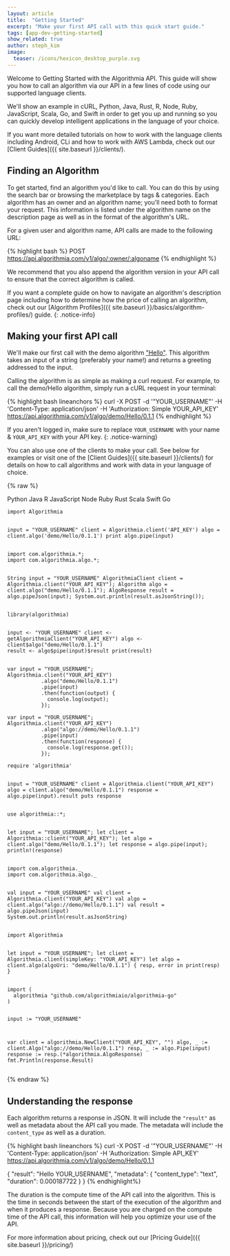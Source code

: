 ```yaml
---
layout: article
title:  "Getting Started"
excerpt: "Make your first API call with this quick start guide."
tags: [app-dev-getting-started]
show_related: true
author: steph_kim
image:
  teaser: /icons/hexicon_desktop_purple.svg
---
```


Welcome to Getting Started with the Algorithmia API. This guide will show you how to call an algorithm via our API in a few lines of code using our supported language clients.

We'll show an example in cURL, Python, Java, Rust, R, Node, Ruby, JavaScript, Scala, Go, and Swift in order to get you up and running so you can quickly develop intelligent applications in the language of your choice.

If you want more detailed tutorials on how to work with the language clients including Android, CLi and how to work with AWS Lambda, check out our [Client Guides]({{ site.baseurl }}/clients/).

## Finding an Algorithm

To get started, find an algorithm you'd like to call. You can do this by using the search bar or browsing the marketplace by tags & categories. Each algorithm has an owner and an algorithm name; you'll need both to format your request. This information is listed under the algorithm name on the description page as well as in the format of the algorithm's URL.

For a given user and algorithm name, API calls are made to the following URL:

{% highlight bash %}
POST https://api.algorithmia.com/v1/algo/:owner/:algoname
{% endhighlight %}

We recommend that you also append the algorithm version in your API call to ensure that the correct algorithm is called.

If you want a complete guide on how to navigate an algorithm's description page including how to determine how the price of calling an algorithm, check out our [Algorithm Profiles]({{ site.baseurl }}/basics/algorithm-profiles/) guide.
{: .notice-info}

## Making your first API call

We'll make our first call with the demo algorithm ["Hello"](https://algorithmia.com/algorithms/demo/Hello). This algorithm takes an input of a string (preferably your name!) and returns a greeting addressed to the input.

Calling the algorithm is as simple as making a curl request. For example, to call the demo/Hello algorithm, simply run a cURL request in your terminal:

{% highlight bash lineanchors %}
curl -X POST -d '"YOUR_USERNAME"' -H 'Content-Type: application/json' -H 'Authorization: Simple YOUR_API_KEY' https://api.algorithmia.com/v1/algo/demo/Hello/0.1.1
{% endhighlight %}

If you aren't logged in, make sure to replace <code>YOUR&lowbar;USERNAME</code> with your name & <code>YOUR&lowbar;API&lowbar;KEY</code> with your API key.
{: .notice-warning}

You can also use one of the clients to make your call. See below for examples or visit one of the [Client Guides]({{ site.baseurl }}/clients/) for details on how to call algorithms and work with data in your language of choice.

{% raw %}
<br/>
<div class="demo-code-nav demo-code-nav-small" ng-init="lang='python'">
  <span class="code-lang active" ng-click="lang='python'" ng-class="{active: lang==='python'}">Python</span>
  <span class="code-lang" ng-click="lang='java'" ng-class="{active: lang==='java'}">Java</span>
  <span class="code-lang" ng-click="lang='rlang'" ng-class="{active: lang==='rlang'}">R</span>
  <span class="code-lang" ng-click="lang='javascript'" ng-class="{active: lang==='javascript'}">JavaScript</span>
  <span class="code-lang" ng-click="lang='node'" ng-class="{active: lang==='node'}">Node</span>
  <span class="code-lang" ng-click="lang='ruby'" ng-class="{active: lang==='ruby'}">Ruby</span>
  <span class="code-lang" ng-click="lang='rust'" ng-class="{active: lang==='rust'}">Rust</span>
  <span class="code-lang" ng-click="lang='scala'" ng-class="{active: lang==='scala'}">Scala</span>
  <span class="code-lang" ng-click="lang='swift'" ng-class="{active: lang==='swift'}">Swift</span>
  <span class="code-lang" ng-click="lang='go'" ng-class="{active: lang==='go'}">Go</span>
</div>

<!-- PYTHON -->
<div class="tab-pane demo-pane" id="python" ng-show="lang==='python'" ng-cloak>
<pre class="demo-pre"><code hlcode="python" class="demo-code-sample">import Algorithmia

input = "YOUR_USERNAME"
client = Algorithmia.client('API_KEY')
algo = client.algo('demo/Hello/0.1.1')
print algo.pipe(input)
</code></pre>
</div>

<!-- JAVA -->
<div class="tab-pane demo-pane" id="java" ng-show="lang==='java'" ng-cloak>
<pre class="demo-pre"><code hlcode="java" class="demo-code-sample">import com.algorithmia.*;
import com.algorithmia.algo.*;

String input = "YOUR_USERNAME"
AlgorithmiaClient client = Algorithmia.client("YOUR_API_KEY");
Algorithm algo = client.algo("demo/Hello/0.1.1");
AlgoResponse result = algo.pipeJson(input);
System.out.println(result.asJsonString());
</code></pre>
</div>

<!-- R LANG -->
<div class="tab-pane demo-pane" id="rlang" ng-show="lang==='rlang'" ng-cloak>
<pre class="demo-pre"><code hlcode="R" class="demo-code-sample">library(algorithmia)

input <- "YOUR_USERNAME"
client <- getAlgorithmiaClient("YOUR_API_KEY")
algo <- client$algo("demo/Hello/0.1.1")
result <- algo$pipe(input)$result
print(result)
</code></pre>
</div>

<!-- JAVASCRIPT -->
<div class="tab-pane demo-pane" id="javascript" ng-show="lang==='javascript'" ng-cloak>
<pre class="demo-pre"><code hlcode="js" class="demo-code-sample">var input = "YOUR_USERNAME";
Algorithmia.client("YOUR_API_KEY")
           .algo("demo/Hello/0.1.1")
           .pipe(input)
           .then(function(output) {
             console.log(output);
           });
</code></pre>
</div>

<!-- NODE -->
<div class="tab-pane demo-pane" id="node" ng-show="lang==='node'" ng-cloak>
<pre class="demo-pre"><code hlcode="js" class="demo-code-sample">var input = "YOUR_USERNAME";
Algorithmia.client("YOUR_API_KEY")
           .algo("algo://demo/Hello/0.1.1")
           .pipe(input)
           .then(function(response) {
             console.log(response.get());
           });
</code></pre>
</div>

<!-- RUBY -->
<div class="tab-pane demo-pane" id="ruby" ng-show="lang==='ruby'" ng-cloak>
<pre class="demo-pre"><code hlcode="ruby" class="demo-code-sample">require 'algorithmia'

input = "YOUR_USERNAME"
client = Algorithmia.client("YOUR_API_KEY")
algo = client.algo("demo/Hello/0.1.1")
response = algo.pipe(input).result
puts response
</code></pre>
</div>

<!-- RUST -->
<div class="tab-pane demo-pane" id="rust" ng-show="lang==='rust'" ng-cloak>
<pre class="demo-pre"><code hlcode="rust" class="demo-code-sample">use algorithmia::*;

let input = "YOUR_USERNAME";
let client = Algorithmia::client("YOUR_API_KEY");
let algo = client.algo("demo/Hello/0.1.1");
let response = algo.pipe(input);
println!(response)
</code></pre>
</div>

<!-- SCALA -->
<div class="tab-pane demo-pane" id="scala" ng-show="lang==='scala'" ng-cloak>
<pre class="demo-pre"><code hlcode="scala" class="demo-code-sample">import com.algorithmia._
import com.algorithmia.algo._

val input = "YOUR_USERNAME"
val client = Algorithmia.client("YOUR_API_KEY")
val algo = client.algo("algo://demo/Hello/0.1.1")
val result = algo.pipeJson(input)
System.out.println(result.asJsonString)
</code></pre>
</div>

<!-- SWIFT -->
<div class="tab-pane demo-pane" id="swift" ng-show="lang==='swift'" ng-cloak>
<pre class="demo-pre"><code hlcode="swift" class="demo-code-sample">import Algorithmia

let input = "YOUR_USERNAME";
let client = Algorithmia.client(simpleKey: "YOUR_API_KEY")
let algo = client.algo(algoUri: "demo/Hello/0.1.1") { resp, error in
  print(resp)
}
</code></pre>
</div>

<!-- GO -->
<div class="tab-pane demo-pane" id="go" ng-show="lang==='go'" ng-cloak>
<pre class="demo-pre"><code hlcode="go" class="demo-code-sample">import (
  algorithmia "github.com/algorithmiaio/algorithmia-go"
)

input := "YOUR_USERNAME"

var client = algorithmia.NewClient("YOUR_API_KEY", "")
algo, _ := client.Algo("algo://demo/Hello/0.1.1")
resp, _ := algo.Pipe(input)
response := resp.(*algorithmia.AlgoResponse)
fmt.Println(response.Result)
</code></pre>
</div>
{% endraw %}

## Understanding the response

Each algorithm returns a response in JSON. It will include the `"result"` as well as metadata about the API call you made. The metadata will include the `content_type` as well as a duration.

{% highlight bash lineanchors %}
curl -X POST -d '"YOUR_USERNAME"' -H 'Content-Type: application/json' -H 'Authorization: Simple API_KEY' https://api.algorithmia.com/v1/algo/demo/Hello/0.1.1


{ "result": "Hello YOUR_USERNAME",
  "metadata": {
     "content_type": "text",
     "duration": 0.000187722
  }
}
{% endhighlight%}

The duration is the compute time of the API call into the algorithm. This is the time in seconds between the start of the execution of the algorithm and when it produces a response. Because you are charged on the compute time of the API call, this information will help you optimize your use of the API.

For more information about pricing, check out our [Pricing Guide]({{ site.baseurl }}/pricing/)
